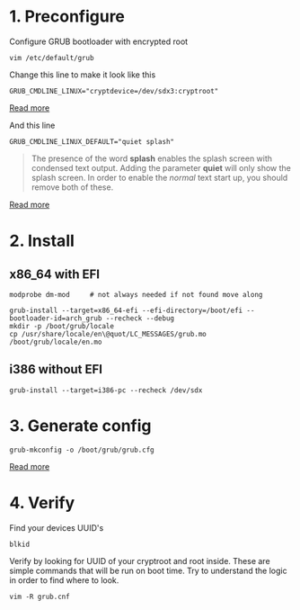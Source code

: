 # 1. Preconfigure

Configure GRUB bootloader with encrypted root

    vim /etc/default/grub

Change this line to make it look like this

    GRUB_CMDLINE_LINUX="cryptdevice=/dev/sdx3:cryptroot"

[Read more](https://wiki.archlinux.org/index.php/Dm-crypt/System_configuration#cryptdevice)

And this line

    GRUB_CMDLINE_LINUX_DEFAULT="quiet splash"

> The presence of the word **splash** enables the splash screen with condensed text output. Adding the parameter **quiet** will only show the splash screen. In order to enable the *normal* text start up, you should remove both of these.

[Read more](https://wiki.archlinux.org/index.php/GRUB#Additional_arguments)

# 2. Install

## x86_64 with EFI

    modprobe dm-mod     # not always needed if not found move along

    grub-install --target=x86_64-efi --efi-directory=/boot/efi --bootloader-id=arch_grub --recheck --debug
    mkdir -p /boot/grub/locale
    cp /usr/share/locale/en\@quot/LC_MESSAGES/grub.mo /boot/grub/locale/en.mo

## i386 without EFI

    grub-install --target=i386-pc --recheck /dev/sdx

# 3. Generate config

    grub-mkconfig -o /boot/grub/grub.cfg

[Read more](https://wiki.archlinux.org/index.php/MacBook#Installing_GRUB_to_EFI_partition_directly)

# 4. Verify

Find your devices UUID's

    blkid

Verify by looking for UUID of your cryptroot and root inside. These are simple commands that will be run on boot time. Try to understand the logic in order to find where to look.

    vim -R grub.cnf

